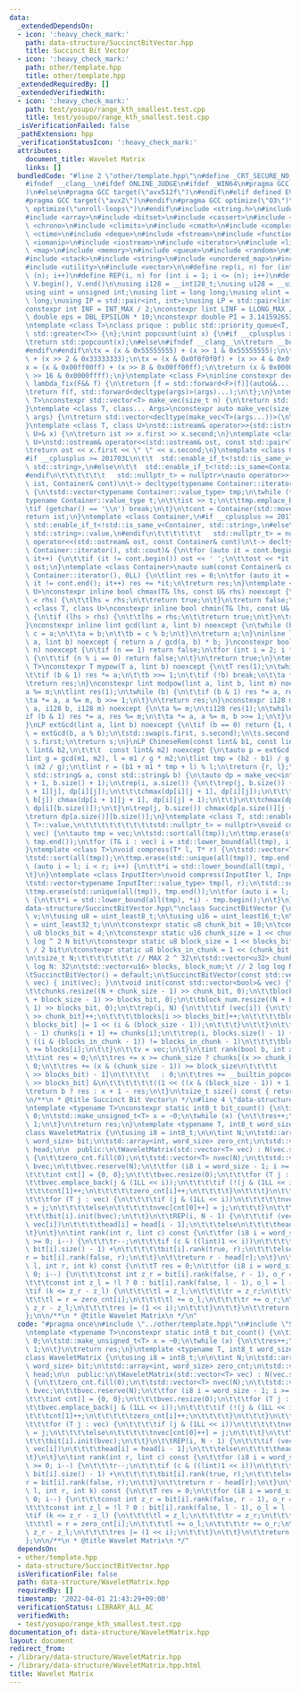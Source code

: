 ```yaml
---
data:
  _extendedDependsOn:
  - icon: ':heavy_check_mark:'
    path: data-structure/SuccinctBitVector.hpp
    title: Succinct Bit Vector
  - icon: ':heavy_check_mark:'
    path: other/template.hpp
    title: other/template.hpp
  _extendedRequiredBy: []
  _extendedVerifiedWith:
  - icon: ':heavy_check_mark:'
    path: test/yosupo/range_kth_smallest.test.cpp
    title: test/yosupo/range_kth_smallest.test.cpp
  _isVerificationFailed: false
  _pathExtension: hpp
  _verificationStatusIcon: ':heavy_check_mark:'
  attributes:
    document_title: Wavelet Matrix
    links: []
  bundledCode: "#line 2 \"other/template.hpp\"\n#define _CRT_SECURE_NO_WARNINGS\n\
    #ifndef __clang__\n#ifdef ONLINE_JUDGE\n#ifdef _WIN64\n#pragma GCC target(\"avx2\"\
    )\n#else\n#pragma GCC target(\"avx512f\")\n#endif\n#elif defined EVAL\n#else\n\
    #pragma GCC target(\"avx2\")\n#endif\n#pragma GCC optimize(\"O3\")\n#pragma GCC\
    \ optimize(\"unroll-loops\")\n#endif\n#include <string.h>\n#include <algorithm>\n\
    #include <array>\n#include <bitset>\n#include <cassert>\n#include <cfloat>\n#include\
    \ <chrono>\n#include <climits>\n#include <cmath>\n#include <complex>\n#include\
    \ <ctime>\n#include <deque>\n#include <fstream>\n#include <functional>\n#include\
    \ <iomanip>\n#include <iostream>\n#include <iterator>\n#include <list>\n#include\
    \ <map>\n#include <memory>\n#include <queue>\n#include <random>\n#include <set>\n\
    #include <stack>\n#include <string>\n#include <unordered_map>\n#include <unordered_set>\n\
    #include <utility>\n#include <vector>\n\n#define rep(i, n) for (int i = 0; i <\
    \ (n); i++)\n#define REP(i, n) for (int i = 1; i <= (n); i++)\n#define all(V)\
    \ V.begin(), V.end()\n\nusing i128 = __int128_t;\nusing u128 = __uint128_t;\n\
    using uint = unsigned int;\nusing lint = long long;\nusing ulint = unsigned long\
    \ long;\nusing IP = std::pair<int, int>;\nusing LP = std::pair<lint, lint>;\n\n\
    constexpr int INF = INT_MAX / 2;\nconstexpr lint LINF = LLONG_MAX / 2;\nconstexpr\
    \ double eps = DBL_EPSILON * 10;\nconstexpr double PI = 3.141592653589793238462643383279;\n\
    \ntemplate <class T>\nclass prique : public std::priority_queue<T, std::vector<T>,\
    \ std::greater<T>> {\n};\nint popcount(uint x) {\n#if __cplusplus >= 202002L\n\
    \treturn std::popcount(x);\n#else\n#ifndef __clang__\n\treturn __builtin_popcount(x);\n\
    #endif\n#endif\n\tx = (x & 0x55555555) + (x >> 1 & 0x55555555);\n\tx = (x & 0x33333333)\
    \ + (x >> 2 & 0x33333333);\n\tx = (x & 0x0f0f0f0f) + (x >> 4 & 0x0f0f0f0f);\n\t\
    x = (x & 0x00ff00ff) + (x >> 8 & 0x00ff00ff);\n\treturn (x & 0x0000ffff) + (x\
    \ >> 16 & 0x0000ffff);\n}\ntemplate <class F>\ninline constexpr decltype(auto)\
    \ lambda_fix(F&& f) {\n\treturn [f = std::forward<F>(f)](auto&&... args) {\n\t\
    \treturn f(f, std::forward<decltype(args)>(args)...);\n\t};\n}\ntemplate <class\
    \ T>\nconstexpr std::vector<T> make_vec(size_t n) {\n\treturn std::vector<T>(n);\n\
    }\ntemplate <class T, class... Args>\nconstexpr auto make_vec(size_t n, Args&&...\
    \ args) {\n\treturn std::vector<decltype(make_vec<T>(args...))>(\n\t\tn, make_vec<T>(std::forward<Args>(args)...));\n\
    }\ntemplate <class T, class U>\nstd::istream& operator>>(std::istream& ist, std::pair<T,\
    \ U>& x) {\n\treturn ist >> x.first >> x.second;\n}\ntemplate <class T, class\
    \ U>\nstd::ostream& operator<<(std::ostream& ost, const std::pair<T, U>& x) {\n\
    \treturn ost << x.first << \" \" << x.second;\n}\ntemplate <class Container,\n\
    #if __cplusplus >= 201703L\n\t\t  std::enable_if_t<!std::is_same_v<Container,\
    \ std::string>,\n#else\n\t\t  std::enable_if_t<!std::is_same<Container, std::string>::value,\n\
    #endif\n\t\t\t\t\t\t   std::nullptr_t> = nullptr>\nauto operator>>(std::istream&\
    \ ist, Container& cont)\n\t-> decltype(typename Container::iterator(), std::cin)&\
    \ {\n\tstd::vector<typename Container::value_type> tmp;\n\twhile (true) {\n\t\t\
    typename Container::value_type t;\n\t\tist >> t;\n\t\ttmp.emplace_back(t);\n\t\
    \tif (getchar() == '\\n') break;\n\t}\n\tcont = Container(std::move(tmp));\n\t\
    return ist;\n}\ntemplate <class Container,\n#if __cplusplus >= 201703L\n\t\t \
    \ std::enable_if_t<!std::is_same_v<Container, std::string>,\n#else\n\t\t  std::enable_if_t<!std::is_same<Container,\
    \ std::string>::value,\n#endif\n\t\t\t\t\t\t   std::nullptr_t> = nullptr>\nauto\
    \ operator<<(std::ostream& ost, const Container& cont)\n\t-> decltype(typename\
    \ Container::iterator(), std::cout)& {\n\tfor (auto it = cont.begin(); it != cont.end();\
    \ it++) {\n\t\tif (it != cont.begin()) ost << ' ';\n\t\tost << *it;\n\t}\n\treturn\
    \ ost;\n}\ntemplate <class Container>\nauto sum(const Container& cont)\n\t-> decltype(typename\
    \ Container::iterator(), 0LL) {\n\tlint res = 0;\n\tfor (auto it = cont.begin();\
    \ it != cont.end(); it++) res += *it;\n\treturn res;\n}\ntemplate <class T, class\
    \ U>\nconstexpr inline bool chmax(T& lhs, const U& rhs) noexcept {\n\tif (lhs\
    \ < rhs) {\n\t\tlhs = rhs;\n\t\treturn true;\n\t}\n\treturn false;\n}\ntemplate\
    \ <class T, class U>\nconstexpr inline bool chmin(T& lhs, const U& rhs) noexcept\
    \ {\n\tif (lhs > rhs) {\n\t\tlhs = rhs;\n\t\treturn true;\n\t}\n\treturn false;\n\
    }\nconstexpr inline lint gcd(lint a, lint b) noexcept {\n\twhile (b) {\n\t\tlint\
    \ c = a;\n\t\ta = b;\n\t\tb = c % b;\n\t}\n\treturn a;\n}\ninline lint lcm(lint\
    \ a, lint b) noexcept { return a / gcd(a, b) * b; }\nconstexpr bool isprime(lint\
    \ n) noexcept {\n\tif (n == 1) return false;\n\tfor (int i = 2; i * i <= n; i++)\
    \ {\n\t\tif (n % i == 0) return false;\n\t}\n\treturn true;\n}\ntemplate <class\
    \ T>\nconstexpr T mypow(T a, lint b) noexcept {\n\tT res(1);\n\twhile (true) {\n\
    \t\tif (b & 1) res *= a;\n\t\tb >>= 1;\n\t\tif (!b) break;\n\t\ta *= a;\n\t}\n\
    \treturn res;\n}\nconstexpr lint modpow(lint a, lint b, lint m) noexcept {\n\t\
    a %= m;\n\tlint res(1);\n\twhile (b) {\n\t\tif (b & 1) res *= a, res %= m;\n\t\
    \ta *= a, a %= m, b >>= 1;\n\t}\n\treturn res;\n}\nconstexpr i128 modpow(i128\
    \ a, i128 b, i128 m) noexcept {\n\ta %= m;\n\ti128 res(1);\n\twhile (b) {\n\t\t\
    if (b & 1) res *= a, res %= m;\n\t\ta *= a, a %= m, b >>= 1;\n\t}\n\treturn res;\n\
    }\nLP extGcd(lint a, lint b) noexcept {\n\tif (b == 0) return {1, 0};\n\tLP s\
    \ = extGcd(b, a % b);\n\tstd::swap(s.first, s.second);\n\ts.second -= a / b *\
    \ s.first;\n\treturn s;\n}\nLP ChineseRem(const lint& b1, const lint& m1, const\
    \ lint& b2,\n\t\t\t  const lint& m2) noexcept {\n\tauto p = extGcd(m1, m2);\n\t\
    lint g = gcd(m1, m2), l = m1 / g * m2;\n\tlint tmp = (b2 - b1) / g * p.first %\
    \ (m2 / g);\n\tlint r = (b1 + m1 * tmp + l) % l;\n\treturn {r, l};\n}\nint LCS(const\
    \ std::string& a, const std::string& b) {\n\tauto dp = make_vec<int>(a.size()\
    \ + 1, b.size() + 1);\n\trep(i, a.size()) {\n\t\trep(j, b.size()) {\n\t\t\tchmax(dp[i\
    \ + 1][j], dp[i][j]);\n\t\t\tchmax(dp[i][j + 1], dp[i][j]);\n\t\t\tif (a[i] ==\
    \ b[j]) chmax(dp[i + 1][j + 1], dp[i][j] + 1);\n\t\t}\n\t\tchmax(dp[i + 1][b.size()],\
    \ dp[i][b.size()]);\n\t}\n\trep(j, b.size()) chmax(dp[a.size()][j + 1], dp[a.size()][j]);\n\
    \treturn dp[a.size()][b.size()];\n}\ntemplate <class T, std::enable_if_t<std::is_convertible<int,\
    \ T>::value,\n\t\t\t\t\t\t\t\t\tstd::nullptr_t> = nullptr>\nvoid compress(std::vector<T>&\
    \ vec) {\n\tauto tmp = vec;\n\tstd::sort(all(tmp));\n\ttmp.erase(std::unique(all(tmp)),\
    \ tmp.end());\n\tfor (T& i : vec) i = std::lower_bound(all(tmp), i) - tmp.begin();\n\
    }\ntemplate <class T>\nvoid compress(T* l, T* r) {\n\tstd::vector<T> tmp(l, r);\n\
    \tstd::sort(all(tmp));\n\ttmp.erase(std::unique(all(tmp)), tmp.end());\n\tfor\
    \ (auto i = l; i < r; i++) {\n\t\t*i = std::lower_bound(all(tmp), *i) - tmp.begin();\n\
    \t}\n}\ntemplate <class InputIter>\nvoid compress(InputIter l, InputIter r) {\n\
    \tstd::vector<typename InputIter::value_type> tmp(l, r);\n\tstd::sort(all(tmp));\n\
    \ttmp.erase(std::unique(all(tmp)), tmp.end());\n\tfor (auto i = l; i < r; i++)\
    \ {\n\t\t*i = std::lower_bound(all(tmp), *i) - tmp.begin();\n\t}\n}\n#line 3 \"\
    data-structure/SuccinctBitVector.hpp\"\nclass SuccinctBitVector {\n\tstd::vector<bool>\
    \ v;\n\tusing u8 = uint_least8_t;\n\tusing u16 = uint_least16_t;\n\tusing u32\
    \ = uint_least32_t;\n\n\tconstexpr static u8 chunk_bit = 10;\n\tconstexpr static\
    \ u8 blocks_bit = 4;\n\tconstexpr static u16 chunk_size = 1 << chunk_bit;  //\
    \ log ^ 2 N bit\n\tconstexpr static u8 block_size = 1 << blocks_bit;  // log N\
    \ / 2 bit\n\tconstexpr static u8 blocks_in_chunk = 1 << (chunk_bit - blocks_bit);\n\
    \n\tsize_t N;\t\t\t\t\t\t\t // MAX 2 ^ 32\n\tstd::vector<u32> chunks;\t\t\t //\
    \ log N: 32\n\tstd::vector<u16> blocks, block_num;\t // 2 log log N: 10\n\n  public:\n\
    \tSuccinctBitVector() = default;\n\tSuccinctBitVector(const std::vector<bool>&\
    \ vec) { init(vec); }\n\tvoid init(const std::vector<bool>& vec) {\n\t\tN = vec.size();\n\
    \t\tchunks.resize((N + chunk_size - 1) >> chunk_bit, 0);\n\t\tblocks.resize((N\
    \ + block_size - 1) >> blocks_bit, 0);\n\t\tblock_num.resize((N + block_size -\
    \ 1) >> blocks_bit, 0);\n\t\trep(i, N) {\n\t\t\tif (vec[i]) {\n\t\t\t\tchunks[i\
    \ >> chunk_bit]++;\n\t\t\t\tblocks[i >> blocks_bit]++;\n\t\t\t\tblock_num[i >>\
    \ blocks_bit] |= 1 << (i & (block_size - 1));\n\t\t\t}\n\t\t}\n\t\trep(i, chunks.size()\
    \ - 1) chunks[i + 1] += chunks[i];\n\t\trep(i, blocks.size() - 1) {\n\t\t\tif\
    \ ((i & (blocks_in_chunk - 1)) != blocks_in_chunk - 1)\n\t\t\t\tblocks[i + 1]\
    \ += blocks[i];\n\t\t}\n\t\tv = vec;\n\t}\n\tint rank(bool b, int x) const {\n\
    \t\tint res = 0;\n\t\tres += x >= chunk_size ? chunks[(x >> chunk_bit) - 1] :\
    \ 0;\n\t\tres += (x & (chunk_size - 1)) >= block_size\n\t\t\t\t   ? blocks[(x\
    \ >> blocks_bit) - 1]\n\t\t\t\t   : 0;\n\t\tres += __builtin_popcount(block_num[x\
    \ >> blocks_bit] &\n\t\t\t\t\t\t((1 << ((x & (block_size - 1)) + 1)) - 1));\n\t\
    \treturn b ? res : x + 1 - res;\n\t}\n\tsize_t size() const { return N; }\n};\n\
    \n/**\n * @title Succinct Bit Vector\n */\n#line 4 \"data-structure/WaveletMatrix.hpp\"\
    \ntemplate <typename T>\nconstexpr static int8_t bit_count() {\n\tint8_t res =\
    \ 0;\n\tstd::make_unsigned_t<T> x = ~0;\n\twhile (x) {\n\t\tres++;\n\t\tx >>=\
    \ 1;\n\t}\n\treturn res;\n}\ntemplate <typename T, int8_t word_size = bit_count<T>()>\n\
    class WaveletMatrix {\n\tusing i8 = int8_t;\n\n\tint N;\n\tstd::array<SuccinctBitVector,\
    \ word_size> bit;\n\tstd::array<int, word_size> zero_cnt;\n\tstd::vector<int>\
    \ head;\n\n  public:\n\tWaveletMatrix(std::vector<T> vec) : N(vec.size()), head(vec.size())\
    \ {\n\t\tzero_cnt.fill(0);\n\t\tstd::vector<T> nvec(N);\n\t\tstd::vector<bool>\
    \ bvec;\n\t\tbvec.reserve(N);\n\t\tfor (i8 i = word_size - 1; i >= 0; i--) {\n\
    \t\t\tint cnt[] = {0, 0};\n\t\t\tbvec.resize(0);\n\t\t\tfor (T j : vec) {\n\t\t\
    \t\tbvec.emplace_back(j & (1LL << i));\n\t\t\t\tif (!(j & (1LL << i))) {\n\t\t\
    \t\t\tcnt[1]++;\n\t\t\t\t\tzero_cnt[i]++;\n\t\t\t\t}\n\t\t\t}\n\t\t\tnvec.resize(N);\n\
    \t\t\tfor (T j : vec) {\n\t\t\t\tif (j & (1LL << i))\n\t\t\t\t\tnvec[cnt[1]++]\
    \ = j;\n\t\t\t\telse\n\t\t\t\t\tnvec[cnt[0]++] = j;\n\t\t\t}\n\t\t\tvec = std::move(nvec);\n\
    \t\t\tbit[i].init(bvec);\n\t\t}\n\t\tREP(i, N - 1) {\n\t\t\tif (vec[i - 1] ==\
    \ vec[i])\n\t\t\t\thead[i] = head[i - 1];\n\t\t\telse\n\t\t\t\thead[i] = i;\n\t\
    \t}\n\t}\n\tint rank(int r, lint c) const {\n\t\tfor (i8 i = word_size - 1; i\
    \ >= 0; i--) {\n\t\t\tr--;\n\t\t\tif (c & ((lint)1 << i))\n\t\t\t\tr = bit[i].rank(false,\
    \ bit[i].size() - 1) +\n\t\t\t\t\tbit[i].rank(true, r);\n\t\t\telse\n\t\t\t\t\
    r = bit[i].rank(false, r);\n\t\t}\n\t\treturn r - head[r];\n\t}\n\tT quantile(int\
    \ l, int r, int k) const {\n\t\tT res = 0;\n\t\tfor (i8 i = word_size - 1; i >=\
    \ 0; i--) {\n\t\t\tconst int z_r = bit[i].rank(false, r - 1), o_r = r - z_r;\n\
    \t\t\tconst int z_l = !l ? 0 : bit[i].rank(false, l - 1), o_l = l - z_l;\n\t\t\
    \tif (k <= z_r - z_l) {\n\t\t\t\tl = z_l;\n\t\t\t\tr = z_r;\n\t\t\t} else {\n\t\
    \t\t\tl = r = zero_cnt[i];\n\t\t\t\tl += o_l;\n\t\t\t\tr += o_r;\n\t\t\t\tk -=\
    \ z_r - z_l;\n\t\t\t\tres |= (1 << i);\n\t\t\t}\n\t\t}\n\t\treturn res;\n\t}\n\
    };\n\n/**\n * @title Wavelet Matrix\n */\n"
  code: "#pragma once\n#include \"../other/template.hpp\"\n#include \"SuccinctBitVector.hpp\"\
    \ntemplate <typename T>\nconstexpr static int8_t bit_count() {\n\tint8_t res =\
    \ 0;\n\tstd::make_unsigned_t<T> x = ~0;\n\twhile (x) {\n\t\tres++;\n\t\tx >>=\
    \ 1;\n\t}\n\treturn res;\n}\ntemplate <typename T, int8_t word_size = bit_count<T>()>\n\
    class WaveletMatrix {\n\tusing i8 = int8_t;\n\n\tint N;\n\tstd::array<SuccinctBitVector,\
    \ word_size> bit;\n\tstd::array<int, word_size> zero_cnt;\n\tstd::vector<int>\
    \ head;\n\n  public:\n\tWaveletMatrix(std::vector<T> vec) : N(vec.size()), head(vec.size())\
    \ {\n\t\tzero_cnt.fill(0);\n\t\tstd::vector<T> nvec(N);\n\t\tstd::vector<bool>\
    \ bvec;\n\t\tbvec.reserve(N);\n\t\tfor (i8 i = word_size - 1; i >= 0; i--) {\n\
    \t\t\tint cnt[] = {0, 0};\n\t\t\tbvec.resize(0);\n\t\t\tfor (T j : vec) {\n\t\t\
    \t\tbvec.emplace_back(j & (1LL << i));\n\t\t\t\tif (!(j & (1LL << i))) {\n\t\t\
    \t\t\tcnt[1]++;\n\t\t\t\t\tzero_cnt[i]++;\n\t\t\t\t}\n\t\t\t}\n\t\t\tnvec.resize(N);\n\
    \t\t\tfor (T j : vec) {\n\t\t\t\tif (j & (1LL << i))\n\t\t\t\t\tnvec[cnt[1]++]\
    \ = j;\n\t\t\t\telse\n\t\t\t\t\tnvec[cnt[0]++] = j;\n\t\t\t}\n\t\t\tvec = std::move(nvec);\n\
    \t\t\tbit[i].init(bvec);\n\t\t}\n\t\tREP(i, N - 1) {\n\t\t\tif (vec[i - 1] ==\
    \ vec[i])\n\t\t\t\thead[i] = head[i - 1];\n\t\t\telse\n\t\t\t\thead[i] = i;\n\t\
    \t}\n\t}\n\tint rank(int r, lint c) const {\n\t\tfor (i8 i = word_size - 1; i\
    \ >= 0; i--) {\n\t\t\tr--;\n\t\t\tif (c & ((lint)1 << i))\n\t\t\t\tr = bit[i].rank(false,\
    \ bit[i].size() - 1) +\n\t\t\t\t\tbit[i].rank(true, r);\n\t\t\telse\n\t\t\t\t\
    r = bit[i].rank(false, r);\n\t\t}\n\t\treturn r - head[r];\n\t}\n\tT quantile(int\
    \ l, int r, int k) const {\n\t\tT res = 0;\n\t\tfor (i8 i = word_size - 1; i >=\
    \ 0; i--) {\n\t\t\tconst int z_r = bit[i].rank(false, r - 1), o_r = r - z_r;\n\
    \t\t\tconst int z_l = !l ? 0 : bit[i].rank(false, l - 1), o_l = l - z_l;\n\t\t\
    \tif (k <= z_r - z_l) {\n\t\t\t\tl = z_l;\n\t\t\t\tr = z_r;\n\t\t\t} else {\n\t\
    \t\t\tl = r = zero_cnt[i];\n\t\t\t\tl += o_l;\n\t\t\t\tr += o_r;\n\t\t\t\tk -=\
    \ z_r - z_l;\n\t\t\t\tres |= (1 << i);\n\t\t\t}\n\t\t}\n\t\treturn res;\n\t}\n\
    };\n\n/**\n * @title Wavelet Matrix\n */"
  dependsOn:
  - other/template.hpp
  - data-structure/SuccinctBitVector.hpp
  isVerificationFile: false
  path: data-structure/WaveletMatrix.hpp
  requiredBy: []
  timestamp: '2022-04-01 21:43:29+09:00'
  verificationStatus: LIBRARY_ALL_AC
  verifiedWith:
  - test/yosupo/range_kth_smallest.test.cpp
documentation_of: data-structure/WaveletMatrix.hpp
layout: document
redirect_from:
- /library/data-structure/WaveletMatrix.hpp
- /library/data-structure/WaveletMatrix.hpp.html
title: Wavelet Matrix
---
```


